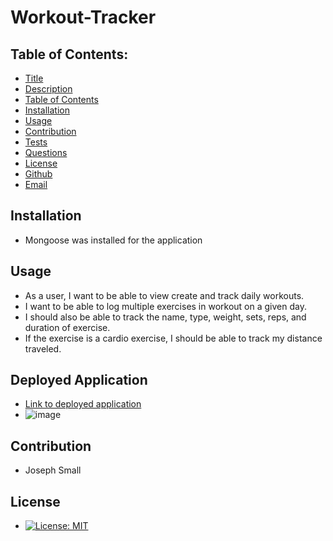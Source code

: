 # Workout-Tracker
## Table of Contents:
* [Title](#Workout-Tracker)
* [Description](#Description)
* [Table of Contents](#TableofContents)
* [Installation](#Installation)
* [Usage](#Usage)
* [Contribution](#Contribution)
* [Tests](#Tests)
* [Questions](#Questions)
* [License](#License)
* [Github](#Github)
* [Email](#Email)

## Installation 
- Mongoose was installed for the application

## Usage

- As a user, I want to be able to view create and track daily workouts.
- I want to be able to log multiple exercises in  workout on a given day. 
- I should also be able to track the name, type, weight, sets, reps, and duration of exercise. 
- If the exercise is a cardio exercise, I should be able to track my distance traveled.

## Deployed Application
- [Link to deployed application](https://serene-chamber-58647.herokuapp.com/)
- ![image](https://user-images.githubusercontent.com/63420051/120858092-432cd800-c550-11eb-9e83-eb9f044cdeb4.png)

## Contribution 
  - Joseph Small
 
## License 
  - [![License: MIT](https://img.shields.io/badge/License-MIT-yellow.svg)](https://opensource.org/licenses/MIT)
